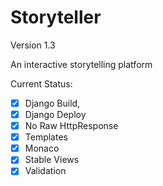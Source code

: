 Storyteller
==========

Version 1.3

An interactive storytelling platform

Current Status: 
- [x] Django Build, 
- [X] Django Deploy
- [X] No Raw HttpResponse
- [X] Templates
- [x] Monaco
- [x] Stable Views
- [x] Validation